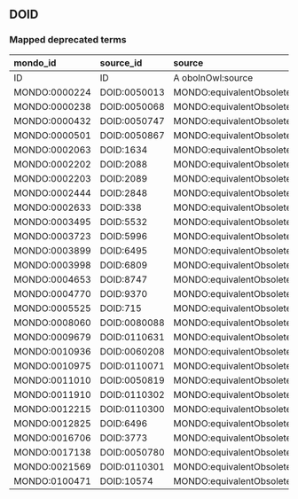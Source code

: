 ## DOID
### Mapped deprecated terms
| mondo_id      | source_id    | source                   |
|:--------------|:-------------|:-------------------------|
| ID            | ID           | A oboInOwl:source        |
| MONDO:0000224 | DOID:0050013 | MONDO:equivalentObsolete |
| MONDO:0000238 | DOID:0050068 | MONDO:equivalentObsolete |
| MONDO:0000432 | DOID:0050747 | MONDO:equivalentObsolete |
| MONDO:0000501 | DOID:0050867 | MONDO:equivalentObsolete |
| MONDO:0002063 | DOID:1634    | MONDO:equivalentObsolete |
| MONDO:0002202 | DOID:2088    | MONDO:equivalentObsolete |
| MONDO:0002203 | DOID:2089    | MONDO:equivalentObsolete |
| MONDO:0002444 | DOID:2848    | MONDO:equivalentObsolete |
| MONDO:0002633 | DOID:338     | MONDO:equivalentObsolete |
| MONDO:0003495 | DOID:5532    | MONDO:equivalentObsolete |
| MONDO:0003723 | DOID:5996    | MONDO:equivalentObsolete |
| MONDO:0003899 | DOID:6495    | MONDO:equivalentObsolete |
| MONDO:0003998 | DOID:6809    | MONDO:equivalentObsolete |
| MONDO:0004653 | DOID:8747    | MONDO:equivalentObsolete |
| MONDO:0004770 | DOID:9370    | MONDO:equivalentObsolete |
| MONDO:0005525 | DOID:715     | MONDO:equivalentObsolete |
| MONDO:0008060 | DOID:0080088 | MONDO:equivalentObsolete |
| MONDO:0009679 | DOID:0110631 | MONDO:equivalentObsolete |
| MONDO:0010936 | DOID:0060208 | MONDO:equivalentObsolete |
| MONDO:0010975 | DOID:0110071 | MONDO:equivalentObsolete |
| MONDO:0011010 | DOID:0050819 | MONDO:equivalentObsolete |
| MONDO:0011910 | DOID:0110302 | MONDO:equivalentObsolete |
| MONDO:0012215 | DOID:0110300 | MONDO:equivalentObsolete |
| MONDO:0012825 | DOID:6496    | MONDO:equivalentObsolete |
| MONDO:0016706 | DOID:3773    | MONDO:equivalentObsolete |
| MONDO:0017138 | DOID:0050780 | MONDO:equivalentObsolete |
| MONDO:0021569 | DOID:0110301 | MONDO:equivalentObsolete |
| MONDO:0100471 | DOID:10574   | MONDO:equivalentObsolete |